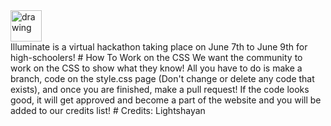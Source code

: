 <img src="https://github.com/Code-the-Stars/illuminate/assets/64018536/dd102e2d-c739-4f80-8385-fd8d32574cb0" alt="drawing" width="50"/>
<br>
Illuminate is a virtual hackathon taking place on June 7th to June 9th for high-schoolers!
# How To Work on the CSS
We want the community to work on the CSS to show what they know! All you have to do is make a branch, code on the style.css page (Don't change or delete any code that exists), and once you are finished, make a pull request! If the code looks good, it will get approved and become a part of the website and you will be added to our credits list!
# Credits:
Lightshayan
